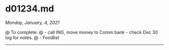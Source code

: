 # d01234.md

*Monday, January, 4, 2021*

@ To complete:
@ - call ING, move money to Comm bank - check Dec 30 log for notes.
@ - Foodlist

---

